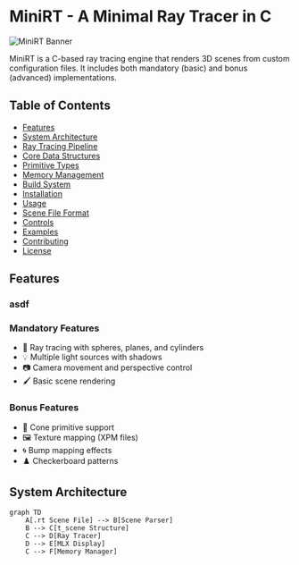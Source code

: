 # MiniRT - A Minimal Ray Tracer in C

![MiniRT Banner](https://via.placeholder.com/1200x400?text=MiniRT+Ray+Tracing+Renderer)

MiniRT is a C-based ray tracing engine that renders 3D scenes from custom configuration files. It includes both mandatory (basic) and bonus (advanced) implementations.

## Table of Contents
- [Features](#features)
- [System Architecture](#system-architecture)
- [Ray Tracing Pipeline](#ray-tracing-pipeline)
- [Core Data Structures](#core-data-structures)
- [Primitive Types](#primitive-types)
- [Memory Management](#memory-management)
- [Build System](#build-system)
- [Installation](#installation)
- [Usage](#usage)
- [Scene File Format](#scene-file-format)
- [Controls](#controls)
- [Examples](#examples)
- [Contributing](#contributing)
- [License](#license)

## Features

### asdf

### Mandatory Features
- 🎯 Ray tracing with spheres, planes, and cylinders
- 💡 Multiple light sources with shadows
- 📷 Camera movement and perspective control
- 🖌️ Basic scene rendering

### Bonus Features
- 🔺 Cone primitive support
- 🖼️ Texture mapping (XPM files)
- 🌀 Bump mapping effects
- ♟️ Checkerboard patterns

## System Architecture

```mermaid
graph TD
    A[.rt Scene File] --> B[Scene Parser]
    B --> C[t_scene Structure]
    C --> D[Ray Tracer]
    D --> E[MLX Display]
    C --> F[Memory Manager]
